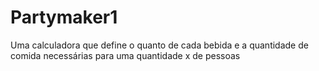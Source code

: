 # Partymaker1
Uma calculadora que define o quanto de cada bebida e a quantidade de comida necessárias para uma quantidade x de pessoas
